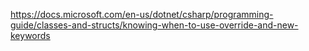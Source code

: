 https://docs.microsoft.com/en-us/dotnet/csharp/programming-guide/classes-and-structs/knowing-when-to-use-override-and-new-keywords